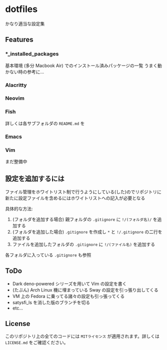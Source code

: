 # dotfiles

かなり適当な設定集

## Features

### \*_installed_packages
基本環境 (多分 Macbook Air) でのインストール済みパッケージの一覧
うまく動かない時の参考に...

### Alacritty
### Neovim
### Fish
詳しくは各サブフォルダの `README.md` を

### Emacs
### Vim
まだ整備中

## 設定を追加するには
ファイル管理をホワイトリスト制で行うようにしている(した)のでリポジトリに新たに設定ファイルを含めるにはホワイトリストへの記入が必要となる

具体的な方法:
1. (フォルダを追加する場合) 親フォルダの `.gitignore` に `!/(フォルダ名)/` を追加する
1. (フォルダを追加した場合) `.gitignore` を作成し `*` と `!/.gitignore` の二行を追加する
1. ファイルを追加したフォルダの `.gitignore` に `!/(ファイル名)` を追加する

各フォルダに入っている `.gitignore` も参照

## ToDo
- Dark deno-powered シリーズを用いて Vim の設定を書く
- (たぶん) Arch Linux 機に埋まっている Sway の設定を引っ張り出してくる
- VM 上の Fedora に乗ってる諸々の設定も引っ張ってくる
- satysfi_ls を消した版のブランチを切る
- etc...

## License
このリポジトリ上の全てのコードには `MITライセンス` が適用されます。詳しくは `LICENSE.md` をご確認ください。
